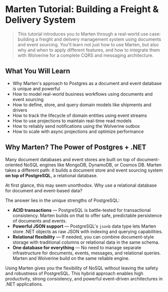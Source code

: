 # Marten Tutorial: Building a Freight & Delivery System

> This tutorial introduces you to Marten through a real-world use case: building a freight and delivery management system using documents and event sourcing. You'll learn not just how to use Marten, but also why and when to apply different features, and how to integrate them with Wolverine for a complete CQRS and messaging architecture.

## What You Will Learn

- Why Marten's approach to Postgres as a document and event database is unique and powerful
- How to model real-world business workflows using documents and event sourcing
- How to define, store, and query domain models like shipments and drivers
- How to track the lifecycle of domain entities using event streams
- How to use projections to maintain real-time read models
- How to reliably send notifications using the Wolverine outbox
- How to scale with async projections and optimize performance

## Why Marten? The Power of Postgres + .NET

Many document databases and event stores are built on top of document-oriented NoSQL engines like MongoDB, DynamoDB, or Cosmos DB. Marten takes a different path: it builds a document store and event sourcing system **on top of PostgreSQL**, a relational database.

At first glance, this may seem unorthodox. Why use a relational database for document and event-based data?

The answer lies in the unique strengths of PostgreSQL:

- **ACID transactions** — PostgreSQL is battle-tested for transactional consistency. Marten builds on that to offer safe, predictable persistence of documents and events.
- **Powerful JSON support** — PostgreSQL's `jsonb` data type lets Marten store .NET objects as raw JSON with indexing and querying capabilities.
- **Relational flexibility** — If needed, you can combine document-style storage with traditional columns or relational data in the same schema.
- **One database for everything** — No need to manage separate infrastructure for documents, events, messages, and relational queries. Marten and Wolverine build on the same reliable engine.

Using Marten gives you the flexibility of NoSQL without leaving the safety and robustness of PostgreSQL. This hybrid approach enables high productivity, strong consistency, and powerful event-driven architectures in .NET applications.

<!--@include: ./freight-shipping-tutorial-info.md-snippet-->

